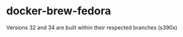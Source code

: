 docker-brew-fedora
==================

Versions 32 and 34 are built within their respected branches (s390x)
